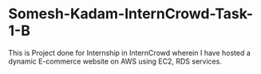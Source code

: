 # Somesh-Kadam-InternCrowd-Task-1-B
This is Project done for Internship in InternCrowd wherein I have hosted a dynamic E-commerce website on AWS using EC2, RDS services.
